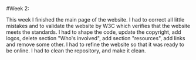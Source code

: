 #Week 2:

This week I finished the main page of the website. I had to correct all little mistakes and to validate the website by W3C which verifies that the website meets the standards. I had to shape the code, update the copyright, add logos, delete section "Who's involved", add section "resources", add links and remove some other. I had to refine the website so that it was ready to be online. I had to clean the repository, and make it clean.